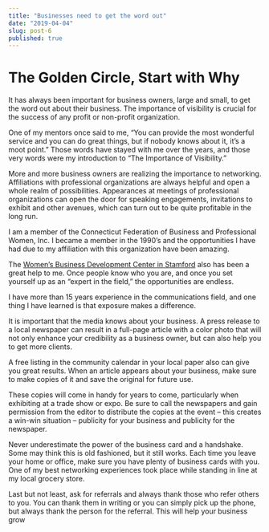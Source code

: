 ```yaml
---
title: "Businesses need to get the word out"
date: "2019-04-04"
slug: post-6
published: true
---
```

<!-- markdownlint-disable MD033 -->

# The Golden Circle, Start with Why
It has always been important for business owners, large and small, to get the word out about their business. The importance of visibility is crucial for the success of any profit or non-profit organization.

One of my mentors once said to me, “You can provide the most wonderful service and you can do great things, but if nobody knows about it, it’s a moot point.” Those words have stayed with me over the years, and those very words were my introduction to “The Importance of Visibility.”

More and more business owners are realizing the importance to networking. Affiliations with professional organizations are always helpful and open a whole realm of possibilities. Appearances at meetings of professional organizations can open the door for speaking engagements, invitations to exhibit and other avenues, which can turn out to be quite profitable in the long run.

I am a member of the Connecticut Federation of Business and Professional Women, Inc. I became a member in the 1990’s and the opportunities I have had due to my affiliation with this organization have been amazing.

The [Women’s Business Development Center in Stamford](https://ctwbdc.org/) also has been a great help to me. Once people know who you are, and once you set yourself up as an “expert in the field,” the opportunities are endless.

I have more than 15 years experience in the communications field, and one thing I have learned is that exposure makes a difference.

It is important that the media knows about your business. A press release to a local newspaper can result in a full-page article with a color photo that will not only enhance your credibility as a business owner, but can also help you to get more clients.

A free listing in the community calendar in your local paper also can give you great results. When an article appears about your business, make sure to make copies of it and save the original for future use.

These copies will come in handy for years to come, particularly when exhibiting at a trade show or expo. Be sure to call the newspapers and gain permission from the editor to distribute the copies at the event – this creates a win-win situation – publicity for your business and publicity for the newspaper.

Never underestimate the power of the business card and a handshake. Some may think this is old fashioned, but it still works. Each time you leave your home or office, make sure you have plenty of business cards with you. One of my best networking experiences took place while standing in line at my local grocery store.

Last but not least, ask for referrals and always thank those who refer others to you. You can thank them in writing or you can simply pick up the phone, but always thank the person for the referral. This will help your business grow